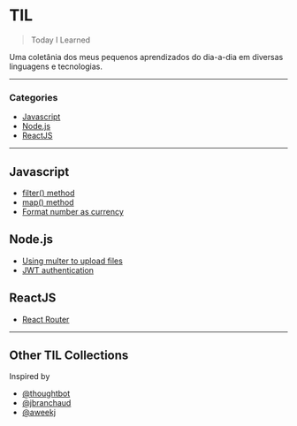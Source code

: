 # TIL

> Today I Learned

Uma coletânia dos meus pequenos aprendizados do dia-a-dia em diversas linguagens e tecnologias.

---

### Categories

* [Javascript](#javascript)
* [Node.js](#node.js)
* [ReactJS](#reactjs)

___

## Javascript
* [filter() method](javascript/filter.md)
* [map() method](javascript/map-method.md)
* [Format number as currency](javascript/format-number-as-currency.md)

## Node.js
* [Using multer to upload files](nodejs/multer-tutorial.md)
* [JWT authentication](nodejs/jsonwebtoken.md)

## ReactJS
* [React Router](reactjs/react-router-dom.md)
___

## Other TIL Collections
Inspired by

* [@thoughtbot](https://github.com/thoughtbot/til)
* [@jbranchaud](https://github.com/jbranchaud/til)
* [@aweekj](https://github.com/aweekj/TIL)